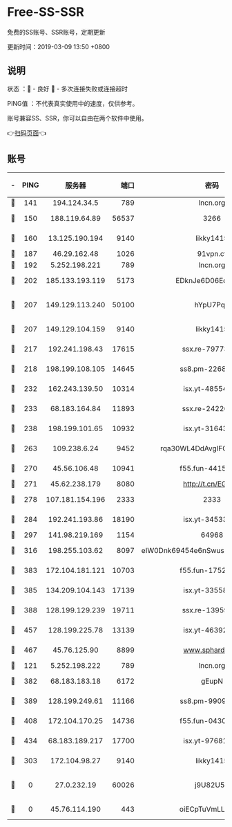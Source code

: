 # Free-SS-SSR

免费的SS账号、SSR账号，定期更新

更新时间：2019-03-09 13:50 +0800

## 说明

状态     ：🙂 - 良好 🙁 - 多次连接失败或连接超时

PING值   ：不代表真实使用中的速度，仅供参考。

账号兼容SS、SSR，你可以自由在两个软件中使用。

👉[扫码页面](https://liesauer.github.io/Free-SS-SSR/)👈

## 账号

|-|PING|服务器|端口|密码|加密方式|区域|
|:----:|:----:|:-----:|-----:|:----:|:----:|:----:|
|🙂|141|194.124.34.5|789|lncn.org|rc4|JP|
|🙂|150|188.119.64.89|56537|3266|aes-256-cfb|RU|
|🙂|160|13.125.190.194|9140|likky1415|aes-256-cfb|KR|
|🙂|187|46.29.162.48|1026|91vpn.cf|rc4-md5|RU|
|🙂|192|5.252.198.221|789|lncn.org|rc4|JP|
|🙂|202|185.133.193.119|5173|EDknJe6D06EoWDaw|aes-256-cfb|US|
|🙂|207|149.129.113.240|50100|hYpU7PqP|chacha20-ietf-poly1305|CN|
|🙂|207|149.129.104.159|9140|likky1415|aes-256-cfb|HK|
|🙂|217|192.241.198.43|17615|ssx.re-79773961|aes-256-cfb|US|
|🙂|218|198.199.108.105|14645|ss8.pm-22688223|aes-256-cfb|US|
|🙂|232|162.243.139.50|10314|isx.yt-48554575|aes-256-cfb|US|
|🙂|233|68.183.164.84|11893|ssx.re-24226841|aes-256-cfb|US|
|🙂|238|198.199.101.65|10932|isx.yt-31643189|aes-256-cfb|US|
|🙂|263|109.238.6.24|9452|rqa30WL4DdAvgIFG6Fs3znzTa|aes-256-cfb|FR|
|🙂|270|45.56.106.48|10941|f55.fun-44155061|aes-256-cfb|US|
|🙂|271|45.62.238.179|8080|http://t.cn/EGJIyrl|rc4-md5|CA|
|🙂|278|107.181.154.196|2333|2333|aes-256-cfb|US|
|🙂|284|192.241.193.86|18190|isx.yt-34533173|aes-256-cfb|US|
|🙂|297|141.98.219.169|1154|64968|chacha20|US|
|🙂|316|198.255.103.62|8097|eIW0Dnk69454e6nSwuspv9DmS201tQ0D|aes-256-cfb|US|
|🙂|383|172.104.181.121|10703|f55.fun-17527319|aes-256-cfb|SG|
|🙂|385|134.209.104.143|17139|isx.yt-33558802|aes-256-cfb|SG|
|🙂|388|128.199.129.239|19711|ssx.re-13959814|aes-256-cfb|SG|
|🙂|457|128.199.225.78|13139|isx.yt-46392951|aes-256-cfb|SG|
|🙂|467|45.76.125.90|8899|www.sphard.com|aes-256-cfb|AU|
|🙂|121|5.252.198.222|789|lncn.org|rc4|JP|
|🙂|382|68.183.183.18|6172|gEupN|aes-256-cfb|SG|
|🙂|389|128.199.249.61|11166|ss8.pm-99097574|aes-256-cfb|SG|
|🙂|408|172.104.170.25|14736|f55.fun-04300289|aes-256-cfb|SG|
|🙂|434|68.183.189.217|17700|isx.yt-97681259|aes-256-cfb|SG|
|🙁|303|172.104.98.27|9140|likky1415|aes-256-cfb|JP|
|🙁|0|27.0.232.19|60026|j9U82U53|xchacha20-ietf-poly1305|HK|
|🙁|0|45.76.114.190|443|oiECpTuVmLLxk4Ts|aes-256-cfb|AU|
